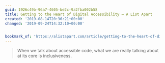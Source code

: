 ```yaml
---
guid: 1926c49b-96a7-4605-be2c-9a2fba002b58
title: Getting to the Heart of Digital Accessibility – A List Apart
created: '2019-08-14T20:36:21+00:00'
changed: '2019-09-24T14:32:10+00:00'


bookmark_of: 'https://alistapart.com/article/getting-to-the-heart-of-digital-accessibility/'
---
```


> When we talk about accessible code, what we are really talking about at its core is inclusiveness.
